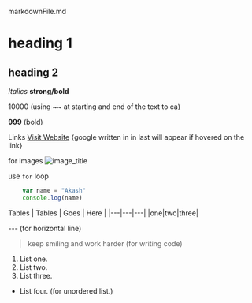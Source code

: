 markdownFile.md

# heading 1
## heading 2
_Italics_
**strong/bold**

~~10000~~ (using ~~ at starting and end of the text to ca)

**999** (bold)

Links
[Visit Website](https://www.google.com "google")  {google written in in last will appear if hovered on the link}


for images
![image_title](https://google.com/image "google")

use `for` loop

```javascript
    var name = "Akash"
    console.log(name)

```

Tables
| Tables | Goes | Here |
|---|---|---|
|one|two|three|

--- (for horizontal line)

>keep smiling and work harder    (for writing code)

1. List one.
2. List two.
3. List three.

- List four.  (for unordered list.)

